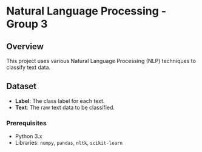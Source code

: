 # Natural Language Processing - Group 3

## Overview

This project uses various Natural Language Processing (NLP) techniques to classify text data.

## Dataset

- **Label**: The class label for each text.
- **Text**: The raw text data to be classified.

### Prerequisites

- Python 3.x
- Libraries: `numpy`, `pandas`, `nltk`, `scikit-learn`
